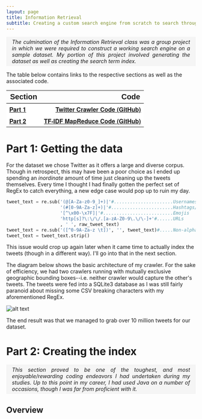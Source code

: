 ```yaml
---
layout: page
title: Information Retrieval
subtitle: Creating a custom search engine from scratch to search through archived Tweets.
---
```

<style>
.myquote {
    text-align: justify;
    font-style: italic;
    padding: 5px;
    padding-left: 15px;
    padding-right: 15px;
    margin:0 auto;
    width:auto;
    display:table;
    font-size: 14px;
    background-color: #F5F5F5;
}
</style>
<p class="myquote">
The culmination of the Information Retrieval class was a group project in which we were required to construct a working search engine on a sample dataset.  My portion of this project involved generating the dataset as well as creating the search term index.
</p>

The table below contains links to the respective sections as well as the associated code.

<style type="text/css">
.tg  {border-collapse: collapse; margin-left: auto; margin-right: auto; font-family: "Helvetica Neue", Helvetica, Arial, sans-serif;}
.tg .col1{text-align: left; border: 0px white;}
.tg .col2{text-align: right; border: 0px white}
</style>
<table class="tg">
<tr style="border-bottom: 1px solid black; border-top: 0px solid white">
  <th class="col1" style="font-family: 'Arial Black', Gadget, sans-serif; font-size: 20px;">Section</th>
  <th class="col2" style="font-family: 'Arial Black', Gadget, sans-serif; font-size: 20px;">Code</th>
</tr>
  <tr style="background-color: white;">
    <th class="col1"><a href="#part1">Part 1</a></th>
    <th class="col2"><a href="https://github.com/adik0861/adik0861.github.io/blob/master/assets/code/mr/twcrawler.py">Twitter Crawler Code (GitHub)</a></th>
  </tr>
  <tr style="background-color: white;">
  <th class="col1"><a href="#part2">Part 2</a></th>
  <th class="col2"><a href="https://github.com/adik0861/adik0861.github.io/blob/master/assets/code/mr/mrPhase_Final.java">TF-IDF MapReduce Code (GitHub)</a></th>
  </tr>
</table>

# <a name="part1"></a> Part 1: Getting the data

For the dataset we chose Twitter as it offers a large and diverse corpus.  Though in retrospect, this may have been a poor choice as I ended up spending an _inordinate_ amount of time just cleaning up the tweets themselves.  Every time I thought I had finally gotten the perfect set of RegEx to catch everything, a new edge case would pop up to ruin my day.  

```python
tweet_text = re.sub('(@[A-Za-z0-9_]+)|'#......................Usernames
                    '(#[0-9A-Za-z]+)|'#.......................Hashtags/topics
                    '[^\x00-\x7F]|'#..........................Emojis
                    'http[s]?\:\/\/.[a-zA-Z0-9\.\/\-]+'#......URLs
                    , ' ', raw_tweet_text)
tweet_text = re.sub('([^0-9A-Za-z \t])', '', tweet_text)#.....Non-alphabet characters
tweet_text = tweet_text.strip()
```

This issue would crop up again later when it came time to actually index the tweets (though in a different way).  I'll go into that in the next section.

The diagram below shows the basic architecture of my crawler.  For the sake of efficiency, we had two crawlers running with mutually exclusive geographic bounding boxes--i.e. neither crawler would capture the other's tweets.  The tweets were fed into a SQLite3 database as I was still fairly paranoid about missing some CSV breaking characters with my aforementioned RegEx.

![alt text](../assets/code/mr/Crawler-Architecture.jpg "Twitter Crawler")

The end result was that we managed to grab over 10 million tweets for our dataset.  

# <a name="part2"></a> Part 2: Creating the index
<p class="myquote">
This section proved to be one of the toughest, and most enjoyable/rewarding coding endeavors I had undertaken during my studies.  Up to this point in my career, I had used Java on a number of occasions, though I was far from proficient with it.
</p>

## Overview

<!-- Now before I launch into a description of the MapReduce job itself, I think it'd be worthwhile to cover what -->
